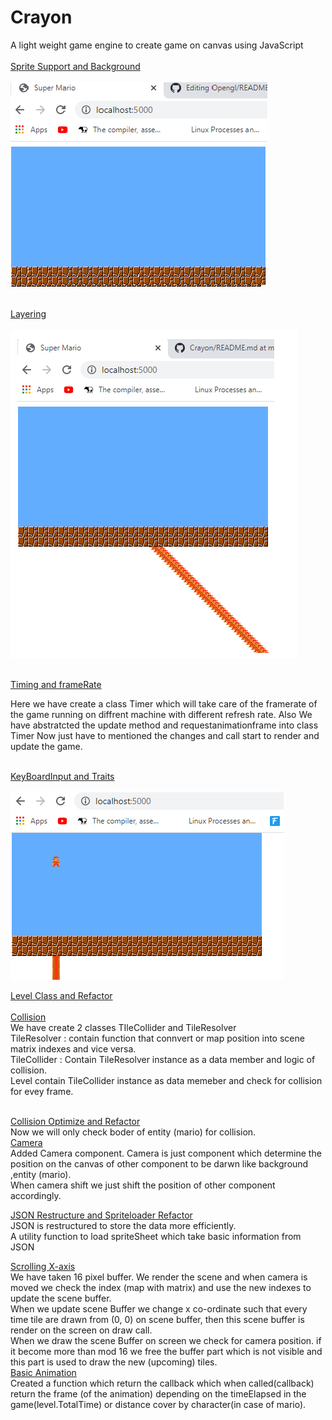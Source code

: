 # Crayon
A light weight game engine to create game on canvas using JavaScript<br/><br/>
[Sprite Support and Background](../../tree/110f6e95ebf5794fc69feea9b39a933364996c95)<br/><br/>
<img src="https://github.com/devanshugarg1994/Crayon/blob/master/Docs/BG.png" />
<br/><br/>

[Layering](../../tree/a4c70cd1b39b82dec59546dbdc87d20db11e9a82)<br/><br/>
<img src="https://github.com/devanshugarg1994/Crayon/blob/master/Docs/Layers.png" />
<br/><br/>

[Timing and frameRate](../../tree/9ebc3e740c2b0caaf2c8c4a77d9b216667054de4)<br/>

Here we have create a class Timer which will take care of the framerate of the game running on diffrent machine with different refresh rate.
Also We have abstratcted the update method and requestanimationframe into class Timer
Now just have to mentioned the changes and call start to render and update the game.
<br><br>

[KeyBoardInput and Traits](../../tree/dc47bebf8f5c80a7fe9dcc11da0c15f9606eb00b)<br/>

<img src="https://github.com/devanshugarg1994/Crayon/blob/master/Docs/Jump.png" /><br/>

[Level Class and Refactor](../../tree/381677ed31d640e866c48e87033de39ada91bea0)<br/><br/>
[Collision](../../tree/7aafc822ed6fb121f1826c04ebb6471471babd44)<br/>
We have create 2 classes TIleCollider and TileResolver <br/>
TileResolver : contain function that connvert or map position into scene matrix indexes and vice versa.<br/>
TileCollider : Contain TileResolver instance as a data member and logic of collision.<br/>
Level contain TileCollider instance as data memeber and check for collision for evey frame.<br/><br/>

[Collision Optimize and Refactor](../../tree/66d6b24860ad27d7126ef365be8e5cd99cdb376f)<br/>
Now we will only check boder of entity (mario) for collision.<br/>
[Camera](../../tree/98ef68f066d872b97e7ad9ec170ccd962e24024c)<br/>
Added Camera component. Camera is just component which determine the position on the canvas of other component to be darwn like background ,entity (mario). <br/>
When camera shift we just shift the position of other component accordingly.
<br/>

[JSON Restructure and Spriteloader Refactor](../../tree/b69ea8fe92bf7ed4a02c51fd53ebc86bb066ee76)<br/>
JSON is restructured to store the data more efficiently.<br/>
A utility function to load spriteSheet which take basic information from JSON
<br/>

[Scrolling X-axis](../../tree/d0bba6891d8b7ac9893ffc4578d2d2403dff3712)<br/>
We have taken 16 pixel buffer. We render the scene and when camera is moved we check the index (map with matrix)
and use the new indexes to update the scene buffer.<br/>
When we update scene Buffer we change x co-ordinate such that every time tile are drawn from (0, 0) on scene buffer, then this scene buffer is render on the screen on draw call.<br/>
When we draw the scene Buffer on screen we check for camera position. if it become more than mod 16 we free the buffer part which is not visible and this part is used to draw the new (upcoming) tiles.
<br/>
[Basic Animation](../../tree/4d3e6beb220ff3ca9200a1d8d334ad77271ea850)<br/>
Created a function which return the callback which when called(callback) return the frame (of the animation)
depending on the timeElapsed in the game(level.TotalTime) or distance cover by character(in case of mario).
<br/>



